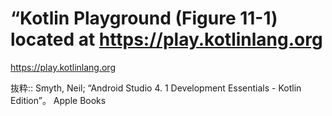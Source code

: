 # “Kotlin Playground (Figure 11-1) located at https://play.kotlinlang.org
https://play.kotlinlang.org

抜粋:: Smyth, Neil;  “Android Studio 4. 1 Development Essentials - Kotlin Edition”。 Apple Books  
